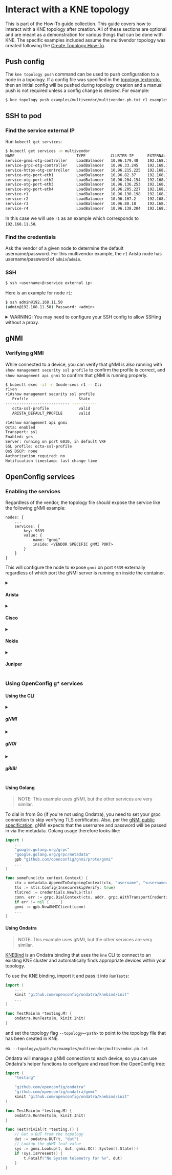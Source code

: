 # Interact with a KNE topology

This is part of the How-To guide collection. This guide covers how to interact
with a KNE topology after creation. All of these sections are optional and are
meant as a demonstration for various things that can be done with KNE. The
specific examples included assume the multivendor topology was created following
the [Create Topology How-To](create_topology.md#create-a-topology).

## Push config

The `kne topology push` command can be used to push configuration to a node in a
topology. If a config file was specified in the
[topology textproto](https://github.com/openconfig/kne/blob/main/examples/multivendor/multivendor.pb.txt#L10),
then an initial config will be pushed during topology creation and a manual push
is not required unless a config change is desired. For example:

```bash
$ kne topology push examples/multivendor/multivendor.pb.txt r1 examples/multivendor/r1.ceos.cfg
```

## SSH to pod

### Find the service external IP

Run `kubectl get services`:

```bash
$ kubectl get services -n multivendor
NAME                           TYPE           CLUSTER-IP      EXTERNAL-IP     PORT(S)                                      AGE
service-gnmi-otg-controller    LoadBalancer   10.96.179.48    192.168.11.55   50051:30901/TCP                              4m9s
service-grpc-otg-controller    LoadBalancer   10.96.33.245    192.168.11.56   40051:30449/TCP                              4m9s
service-https-otg-controller   LoadBalancer   10.96.215.225   192.168.11.54   443:32556/TCP                                4m9s
service-otg-port-eth1          LoadBalancer   10.96.82.37     192.168.11.58   5555:30886/TCP,50071:30286/TCP               4m9s
service-otg-port-eth2          LoadBalancer   10.96.204.154   192.168.11.59   5555:31326/TCP,50071:31860/TCP               4m9s
service-otg-port-eth3          LoadBalancer   10.96.136.253   192.168.11.60   5555:30181/TCP,50071:31619/TCP               4m9s
service-otg-port-eth4          LoadBalancer   10.96.205.227   192.168.11.57   5555:32636/TCP,50071:31247/TCP               4m9s
service-r1                     LoadBalancer   10.96.130.198   192.168.11.50   443:32101/TCP,22:32304/TCP,6030:32011/TCP    4m12s
service-r2                     LoadBalancer   10.96.107.2     192.168.11.51   443:31942/TCP,22:30785/TCP,57400:30921/TCP   4m11s
service-r3                     LoadBalancer   10.96.80.18     192.168.11.52   22:32410/TCP                                 4m11s
service-r4                     LoadBalancer   10.96.138.204   192.168.11.53   22:31932/TCP,50051:32666/TCP                 4m10s
```

In this case we will use `r1` as an example which corresponds to
`192.168.11.50`.

### Find the credentials

Ask the vendor of a given node to determine the default username/password. For this multivendor
example, the `r1` Arista node has username/password of `admin`/`admin`.

### SSH

```bash
$ ssh <username>@<service external ip>
```

Here is an example for node `r1`:

```bash
$ ssh admin@192.168.11.50
(admin@192.168.11.50) Password: <admin>
```

<details>
<summary>WARNING: You may need to configure your SSH config to allow SSHing without a proxy.</summary>

1.  Get the IP range used by KNE services:

    ```
    $ kubectl get services -n multivendor
    NAME                           TYPE           CLUSTER-IP      EXTERNAL-IP     PORT(S)                                      AGE
    service-gnmi-otg-controller    LoadBalancer   10.96.179.48    192.168.11.55   50051:30901/TCP                              4m9s
    service-grpc-otg-controller    LoadBalancer   10.96.33.245    192.168.11.56   40051:30449/TCP                              4m9s
    service-https-otg-controller   LoadBalancer   10.96.215.225   192.168.11.54   443:32556/TCP                                4m9s
    service-otg-port-eth1          LoadBalancer   10.96.82.37     192.168.11.58   5555:30886/TCP,50071:30286/TCP               4m9s
    service-otg-port-eth2          LoadBalancer   10.96.204.154   192.168.11.59   5555:31326/TCP,50071:31860/TCP               4m9s
    service-otg-port-eth3          LoadBalancer   10.96.136.253   192.168.11.60   5555:30181/TCP,50071:31619/TCP               4m9s
    service-otg-port-eth4          LoadBalancer   10.96.205.227   192.168.11.57   5555:32636/TCP,50071:31247/TCP               4m9s
    service-r1                     LoadBalancer   10.96.130.198   192.168.11.50   443:32101/TCP,22:32304/TCP,6030:32011/TCP    4m12s
    service-r2                     LoadBalancer   10.96.107.2     192.168.11.51   443:31942/TCP,22:30785/TCP,57400:30921/TCP   4m11s
    service-r3                     LoadBalancer   10.96.80.18     192.168.11.52   22:32410/TCP                                 4m11s
    service-r4                     LoadBalancer   10.96.138.204   192.168.11.53   22:31932/TCP,50051:32666/TCP                 4m10s
    ```

    In this case the IP range would be `192.168.11.*`.

1.  Edit your SSH config found at `~/.ssh/config` to include:

    ```
    Host 192.168.11.*
        UserKnownHostsFile /dev/null
        StrictHostKeyChecking no
        ProxyCommand none
    ```

</details>

## gNMI

### Verifying gNMI

While connected to a device, you can verify that gNMI is also running with `show
management security ssl profile` to confirm the profile is correct, and `show
management api gnmi` to confirm that gNMI is running properly.

```bash
$ kubectl exec -it -n 3node-ceos r1 -- Cli
r1>en
r1#show management security ssl profile
   Profile                      State
---------------------------- -----------
   octa-ssl-profile             valid
   ARISTA_DEFAULT_PROFILE       valid

r1#show management api gnmi
Octa: enabled
Transport: ssl
Enabled: yes
Server: running on port 6030, in default VRF
SSL profile: octa-ssl-profile
QoS DSCP: none
Authorization required: no
Notification timestamp: last change time
```

## OpenConfig services

### Enabling the services

Regardless of the vendor, the topology file should expose the service like the
following gNMI example:

```
nodes: {
    ...
    services: {
        key: 9339
        value: {
            name: "gnmi"
            inside: <VENDOR SPECIFIC gNMI PORT>
        }
    }
}
```

This will configure the node to expose `gnmi` on port `9339` externally
regardless of which port the gNMI server is running on inside the container.

<details>
<summary><h4>Arista</h3></summary>

gNMI is enabled for Arista node `r1` in the multivendor node by default.
Outlined below are the key pieces for configuring gNMI in general.

##### Config

Ensure the following snippet is included in the device config:

```
management api gnmi
   transport grpc default
      ssl profile octa-ssl-profile
   provider eos-native
!
management security
   ssl profile eapi
      tls versions 1.2
      cipher-list EECDH+AESGCM:EDH+AESGCM
      certificate gnmiCert.pem key gnmiCertKey.pem
   !
   ssl profile octa-ssl-profile
      certificate gnmiCert.pem key gnmiCertKey.pem
!
```

##### Topology

```
nodes: {
    ...
    type: ARISTA_CEOS
    vendor: ARISTA
    model: "ceos"
    os: "eos"
    config: {
        ...
        cert: {
            self_signed: {
                cert_name: "gnmiCert.pem",
                key_name: "gnmiCertKey.pem",
                key_size: 4096,
            }
        }
    }
    services: {
        key: 9339
        value: {
            name: "gnmi"
            inside: 6030
        }
    }
}
```

##### Verification

Open a `Cli` on an Arista node to confirm that gNMI is running properly:

```bash
$ kubectl exec -it -n multivendor r1 -- Cli
r1>en
r1#show management security ssl profile
   Profile                      State
---------------------------- -----------
   octa-ssl-profile             valid
   ARISTA_DEFAULT_PROFILE       valid

r1#show management api gnmi
Octa: enabled
Transport: ssl
Enabled: yes
Server: running on port 6030, in default VRF
SSL profile: octa-ssl-profile
QoS DSCP: none
Authorization required: no
Notification timestamp: last change time
```

</details>

<details>
<summary><h4>Cisco</h4></summary>

See the external 8000e with services
[README](https://github.com/openconfig/kne/blob/main/examples/cisco/8000e/README.md).

</details>

<details>
<summary><h4>Nokia</h4></summary>

See the external SR Linux
[guide](http://learn.srlinux.dev/tutorials/infrastructure/kne/srl-with-oc-services/).

</details>

<details>
<summary><h4>Juniper</h4></summary>

See the external cptx with services
[README](https://github.com/openconfig/kne/blob/main/examples/juniper/cptx-ixia/README.md).

</details>

### Using OpenConfig g* services

#### Using the CLI

<details>
<summary><h5>gNMI</h5></summary>

Install the `gNMIc` command line tool:

```bash
$ bash -c "$(curl -sL https://get-gnmic.openconfig.net)"
```

gNMI should be running on your nodes on port `9339`, so you can connect directly
using `gnmic`:

> TIP: The service external IP can be found using the [guide above](#find-the-service-external-ip).

> NOTE: The `--skip-verify` flag is important, because our self-signed keys cannot be verified.

```bash
$ gnmic subscribe -a <external-ip>:9339 --path /components --skip-verify -u <username> -p <password> --format flat
```

</details>

<details>
<summary><h5>gNOI</h5></summary>

Install the `gNOIc` command line tool:

```bash
$ bash -c "$(curl -sL https://get-gnoic.openconfig.net)"
```

gNOI should be running on your nodes on port `9337`, so you can connect directly
using `gnoic`:

> TIP: The service external IP can be found using the [guide above](#find-the-service-external-ip).

> NOTE: The `--skip-verify` flag is important, because our self-signed keys cannot be verified.

```bash
$ gnoic system time -a <external-ip>:9337 --skip-verify -u <username> -p <password>
```

</details>

<details>
<summary><h5>gRIBI</h5></summary>

Install the `gRIBIc` command line tool:

```bash
$ bash -c "$(curl -sL https://get-gribic.openconfig.net)"
```

gRIBI should be running on your nodes on port `9340`, so you can connect
directly using `gribic`:

> TIP: The service external IP can be found using the [guide above](#find-the-service-external-ip).

> NOTE: The `--skip-verify` flag is important, because our self-signed keys cannot be verified.

```bash
$ gribic -a <external-ip>:9340 --skip-verify -u <username> -p <password> get -ns DEFAULT -aft ipv4
```

</details>

#### Using Golang

> NOTE: This example uses gNMI, but the other services are very similar.

To dial in from Go (if you're not using Ondatra), you need to set your grpc
connection to skip verifying TLS certificates. Also, per the
[gNMI public specification](https://github.com/openconfig/reference/blob/master/rpc/gnmi/gnmi-specification.md#31-session-security-authentication-and-rpc-authorization),
gNMI expects that the username and password will be passed in via the metadata.
Golang usage therefore looks like:

```go
import (
    ...
    "google.golang.org/grpc"
    "google.golang.org/grpc/metadata"
    gpb "github.com/openconfig/gnmi/proto/gnmi"
    ...
)

func someFunc(ctx context.Context) {
    ctx = metadata.AppendToOutgoingContext(ctx, "username", "<username>", "password", "<password>")
    tls := &tls.Config{InsecureSkipVerify: true}
    tlsCred := credentials.NewTLS(tls)
    conn, err := grpc.DialContext(ctx, addr, grpc.WithTransportCredentials(tlsCred))
    if err != nil { ... }
    gnmi := gpb.NewGNMIClient(conn)
    ...
}
```

#### Using Ondatra

> NOTE: This example uses gNMI, but the other services are very similar.

[KNEBind](https://github.com/openconfig/ondatra/blob/main/knebind/README.md) is
an Ondatra binding that uses the `kne` CLI to connect to an existing KNE cluster
and automatically finds appropriate devices within your topology.

To use the KNE binding, import it and pass it into `RunTests`:

```go
import (
    ...
    kinit "github.com/openconfig/ondatra/knebind/init"
    ...
)

func TestMain(m *testing.M) {
    ondatra.RunTests(m, kinit.Init)
}
```

and set the topology flag `--topology=<path>` to point to the topology file that
has been created in KNE.

ex.
`--topology=/path/to/examples/multivendor/multivendor.pb.txt`

Ondatra will manage a gNMI connection to each device, so you can use Ondatra's
helper functions to configure and read from the OpenConfig tree:

```go
import (
    "testing"

    "github.com/openconfig/ondatra"
    "github.com/openconfig/ondatra/gnmi"
    kinit "github.com/openconfig/ondatra/knebind/init"
)

func TestMain(m *testing.M) {
    ondatra.RunTests(m, kinit.Init)
}

func TestTrivial(t *testing.T) {
    // Get a DUT from the topology
    dut := ondatra.DUT(t, "dut")
    // Lookup the gNMI leaf value
    sys := gnmi.Lookup(t, dut, gnmi.OC().System().State())
    if !sys.IsPresent() {
        t.Fatalf("No System telemetry for %v", dut)
    }
}
```